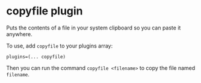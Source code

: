 # copyfile plugin

Puts the contents of a file in your system clipboard so you can paste it anywhere.

To use, add `copyfile` to your plugins array:
```
plugins=(... copyfile)
```

Then you can run the command `copyfile <filename>` to copy the file named `filename`.
